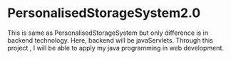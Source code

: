 # PersonalisedStorageSystem2.0
This is same as PersonalisedStorageSystem but only difference is in backend technology. Here, backend will be javaServlets. Through this project , I will be able to apply my java programming in web development.
